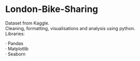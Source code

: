 # London-Bike-Sharing

Dataset from Kaggle.<br/>
Cleaning, formatting, visualisations and analysis using python.<br/>
Libraries: 

· Pandas<br/>
· Matplotlib<br/>
· Seaborn

